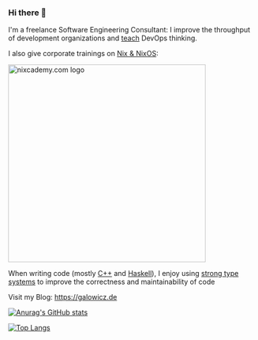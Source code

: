 ### Hi there 👋

I'm a freelance Software Engineering Consultant: I improve the throughput of development organizations and [teach](https://qasm.de) DevOps thinking.

I also give corporate trainings on [Nix & NixOS](https://nixcademy.com):

[<img alt="nixcademy.com logo" src="https://nixcademy.com/images/logo-landscape.svg" width="400">](https://nixcademy.com)

When writing code (mostly [C++](https://galowicz.de/tags/c%2B%2B.html) and [Haskell](https://galowicz.de/tags/haskell.html)), I enjoy using [strong type systems](https://galowicz.de/tags/metaprogramming.html) to improve the correctness and maintainability of code

Visit my Blog: <https://galowicz.de>


[![Anurag's GitHub stats](https://github-readme-stats.vercel.app/api?username=tfc&show_icons=true&theme=transparent)](https://github.com/anuraghazra/github-readme-stats)

[![Top Langs](https://github-readme-stats.vercel.app/api/top-langs/?username=tfc&show_icons=true&theme=transparent&exclude_repo=tfc.github.io&hide=nix,cmake,javascript,dhall,vim%20script)](https://github.com/anuraghazra/github-readme-stats)
